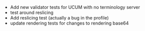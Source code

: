 * Add new validator tests for UCUM with no terminology server
* test around reslicing
* Add reslicing test (actually a bug in the profile)
* update rendering tests for changes to rendering base64

